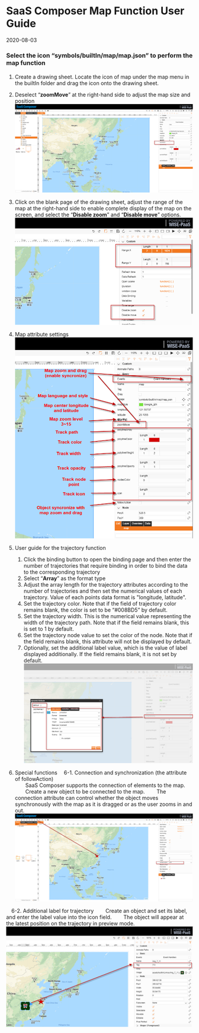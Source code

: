 # SaaS Composer Map Function User Guide
2020-08-03

### Select the icon “symbols/builtIn/map/map.json” to perform the map function 

####

1. Create a drawing sheet. Locate the icon of map under the map menu in the builtIn folder and drag the icon onto the drawing sheet. 



2. Deselect “**zoomMove**” at the right-hand side to adjust the map size and position
![Map1.png](image153.png)

3. Click on the blank page of the drawing sheet, adjust the range of the map at the right-hand side to enable complete display of the map on the screen, and select the “**Disable zoom**” and “**Disable move**” options.
![Map2.png](image154.png)

4. Map attribute settings
![Map3.png](image155.png)

5. User guide for the trajectory function
	1. Click the binding button to open the binding page and then enter the number of trajectories that require binding in order to bind the data to the corresponding trajectory 
	2. Select “**Array**” as the format type
	3. Adjust the array length for the trajectory attributes according to the number of trajectories and then set the numerical values of each trajectory. Value of each points data format is "longitude, latitude". 
	4. Set the trajectory color. Note that if the field of trajectory color remains blank, the color is set to be “#008BD5” by default.
	5. Set the trajectory width. This is the numerical value representing the width of the trajectory path. Note that if the field remains blank, this is set to 1 by default. 
	6. Set the trajectory node value to set the color of the node. Note that if the field remains blank, this attribute will not be displayed by default.  
	7. Optionally, set the additional label value, which is the value of label displayed additionally. If the field remains blank, it is not set by default.
![Map4.png](image156.png)

6. Special functions
&emsp;6-1. Connection and synchronization (the attribute of followAction)<br>
&emsp;&emsp;SaaS Composer supports the connection of elements to the map. 	
&emsp;&emsp;Create a new object to be connected to the map. 
&emsp;&emsp;The connection attribute can control whether the object moves synchronously with the map as it is dragged or as the user zooms in and out. 
![Map6.png](image157.png)

&emsp;6-2. Additional label for trajectory 
&emsp;&emsp;Create an object and set its label, and enter the label value into the icon field. 
&emsp;&emsp;The object will appear at the latest position on the trajectory in preview mode.
![Map8.png](image158.png)
